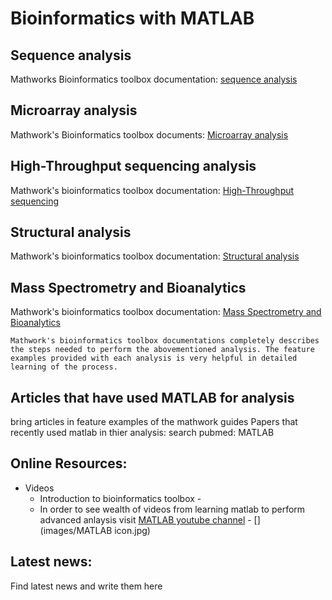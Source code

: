 # Bioinformatics with MATLAB

## Sequence analysis

Mathworks Bioinformatics toolbox documentation: [sequence analysis](https://www.mathworks.com/help/bioinfo/sequence-analysis.html)

## Microarray analysis

Mathwork's Bioinformatics toolbox documents: [Microarray analysis](https://www.mathworks.com/help/bioinfo/microarray-analysis.html)

## High-Throughput sequencing analysis

Mathwork's bioinformatics toolbox documentation: [High-Throughput sequencing](https://www.mathworks.com/help/bioinfo/microarray-analysis.html)

## Structural analysis

Mathwork's bioinformatics toolbox documentation: [Structural analysis](https://www.mathworks.com/help/bioinfo/structural-analysis.html)

## Mass Spectrometry and Bioanalytics

Mathwork's bioinformatics toolbox documentation: [Mass Spectrometry and Bioanalytics](https://www.mathworks.com/help/bioinfo/mass-spectrometry-and-bioanalytics.html)

    Mathwork's bioinformatics toolbox documentations completely describes the steps needed to perform the abovementioned analysis. The feature examples provided with each analysis is very helpful in detailed learning of the process.


## Articles that have used MATLAB for analysis

bring articles in feature examples of the mathwork guides
Papers that recently used matlab in thier analysis: search pubmed: MATLAB




## Online Resources:

- Videos
    - Introduction to bioinformatics toolbox
            - [](https://www.youtube.com/watch?v=npp3zFv35rQ)   
    - In order to see wealth of videos from learning matlab to perform advanced anlaysis visit [MATLAB youtube channel](https://www.youtube.com/user/MATLAB)
            - [](images/MATLAB icon.jpg)   




## Latest news:

Find latest news and write them here



